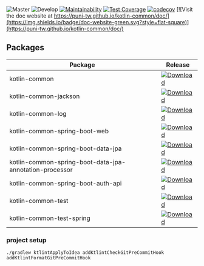 ![Master](https://github.com/puni-tw/kotlin-common/workflows/Master/badge.svg)
![Develop](https://github.com/puni-tw/kotlin-common/workflows/Develop/badge.svg)
[![Maintainability](https://api.codeclimate.com/v1/badges/df4b905336275ade5489/maintainability)](https://codeclimate.com/github/puni-tw/kotlin-common/maintainability)
[![Test Coverage](https://api.codeclimate.com/v1/badges/df4b905336275ade5489/test_coverage)](https://codeclimate.com/github/puni-tw/kotlin-common/test_coverage)
[![codecov](https://codecov.io/gh/puni-tw/kotlin-common/branch/master/graph/badge.svg)](https://codecov.io/gh/puni-tw/kotlin-common)
[![Visit the doc website at https://puni-tw.github.io/kotlin-common/doc/](https://img.shields.io/badge/doc-website-green.svg?style=flat-square)](https://puni-tw.github.io/kotlin-common/doc/)

## Packages

| Package | Release |
| ------------- | ------------- |
| kotlin-common  | [![Download](https://api.bintray.com/packages/puni-tw/maven/kotlin-common/images/download.svg) ](https://bintray.com/puni-tw/maven/kotlin-common/_latestVersion)  |
| kotlin-common-jackson  | [![Download](https://api.bintray.com/packages/puni-tw/maven/kotlin-common-jackson/images/download.svg) ](https://bintray.com/puni-tw/maven/kotlin-common-jackson/_latestVersion)  |
| kotlin-common-log  | [![Download](https://api.bintray.com/packages/puni-tw/maven/kotlin-common/images/download.svg) ](https://bintray.com/puni-tw/maven/kotlin-common-log/_latestVersion)  |
| kotlin-common-spring-boot-web  | [![Download](https://api.bintray.com/packages/puni-tw/maven/kotlin-common-spring-boot-web/images/download.svg) ](https://bintray.com/puni-tw/maven/kotlin-common-spring-boot-web/_latestVersion)  |
| kotlin-common-spring-boot-data-jpa  | [![Download](https://api.bintray.com/packages/puni-tw/maven/kotlin-common-spring-boot-data-jpa/images/download.svg) ](https://bintray.com/puni-tw/maven/kotlin-common-spring-boot-data-jpa/_latestVersion)  |
| kotlin-common-spring-boot-data-jpa-annotation-processor  | [![Download](https://api.bintray.com/packages/puni-tw/maven/kotlin-common-spring-boot-data-jpa-annotation-processor/images/download.svg) ](https://bintray.com/puni-tw/maven/kotlin-common-spring-boot-data-jpa-annotation-processor/_latestVersion)  |
| kotlin-common-spring-boot-auth-api  | [![Download](https://api.bintray.com/packages/puni-tw/maven/kotlin-common-spring-boot-auth-api/images/download.svg) ](https://bintray.com/puni-tw/maven/kotlin-common-spring-boot-auth-api/_latestVersion)  |
| kotlin-common-test  | [![Download](https://api.bintray.com/packages/puni-tw/maven/kotlin-common-test/images/download.svg) ](https://bintray.com/puni-tw/maven/kotlin-common-test/_latestVersion)  |
| kotlin-common-test-spring  | [![Download](https://api.bintray.com/packages/puni-tw/maven/kotlin-common-test-spring/images/download.svg) ](https://bintray.com/puni-tw/maven/kotlin-common-test-spring/_latestVersion)  |

### project setup

```
./gradlew ktlintApplyToIdea addKtlintCheckGitPreCommitHook addKtlintFormatGitPreCommitHook
```
